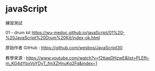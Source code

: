 # javaScript

練習測試

01 - drum kit
https://wu-medoc.github.io/javaScript/01%20-%20JavaScript%20Drum%20Kit/index-ok.html


原始作者 GitHub : https://github.com/wesbos/JavaScript30

教學來源 : https://www.youtube.com/watch?v=f2ttaeDHzwE&list=PLEfh-m_KG4dYbxVoYDyT_fmXZHnuKg2Fq&index=1
